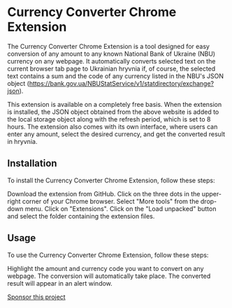 # **Currency Converter Chrome Extension**
The Currency Converter Chrome Extension is a tool designed for easy conversion of any amount to any known National Bank of Ukraine (NBU) currency on any webpage. It automatically converts selected text on the current browser tab page to Ukrainian hryvnia if, of course, the selected text contains a sum and the code of any currency listed in the NBU's JSON object (https://bank.gov.ua/NBUStatService/v1/statdirectory/exchange?json).

This extension is available on a completely free basis. When the extension is installed, the JSON object obtained from the above website is added to the local storage object along with the refresh period, which is set to 8 hours. The extension also comes with its own interface, where users can enter any amount, select the desired currency, and get the converted result in hryvnia.

## Installation
To install the Currency Converter Chrome Extension, follow these steps:

Download the extension from GitHub.
Click on the three dots in the upper-right corner of your Chrome browser.
Select "More tools" from the drop-down menu.
Click on "Extensions".
Click on the "Load unpacked" button and select the folder containing the extension files.
## Usage
To use the Currency Converter Chrome Extension, follow these steps:

Highlight the amount and currency code you want to convert on any webpage.
The conversion will automatically take place.
The converted result will appear in an alert window.

[Sponsor this project](https://www.buymeacoffee.com/alexkan)

